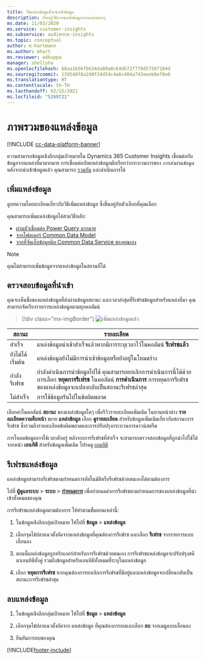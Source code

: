```yaml
---
title: ใช้แหล่งข้อมูลที่จะนำเข้าข้อมูล
description: เรียนรู้วิธีการนำเข้าข้อมูลจากแหล่งต่างๆ
ms.date: 11/03/2020
ms.service: customer-insights
ms.subservice: audience-insights
ms.topic: conceptual
author: m-hartmann
ms.author: mhart
ms.reviewer: adkuppa
manager: shellyha
ms.openlocfilehash: 68aa1b56fb634da80a0c64db72f778d57507104d
ms.sourcegitcommit: 139548f8a2d0f24d54c4a6c404a743eeeb8ef8e0
ms.translationtype: HT
ms.contentlocale: th-TH
ms.lasthandoff: 02/15/2021
ms.locfileid: "5269721"
---
```

# <a name="data-sources-overview"></a>ภาพรวมของแหล่งข้อมูล

[!INCLUDE [cc-data-platform-banner](../includes/cc-data-platform-banner.md)]

ความสามารถข้อมูลเชิงลึกกลุ่มเป้าหมายใน Dynamics 365 Customer Insights เชื่อมต่อกับข้อมูลจากแหล่งที่มามากมาย การเชื่อมต่อกับแหล่งข้อมูลมักเรียกว่ากระบวนการของ *การส่งผ่านข้อมูล* หลังจากนำเข้าข้อมูลแล้ว คุณสามารถ [รวมกัน](data-unification.md) และดำเนินการได้

## <a name="add-a-data-source"></a>เพิ่มแหล่งข้อมูล

ดูบทความโดยละเอียดเกี่ยวกับวิธีเพิ่มแหล่งข้อมูล ซึ่งขึ้นอยู่กับตัวเลือกที่คุณเลือก

คุณสามารถเพิ่มแหล่งข้อมูลได้สามวิธีหลัก:

- [ผ่านตัวเชื่อมต่อ Power Query มากมาย](connect-power-query.md)
- [จากโฟลเดอร์ Common Data Model](connect-common-data-model.md)
- [จากที่จัดเก็บข้อมูลดิบ Common Data Service ของคุณเอง](connect-common-data-service-lake.md)

> [!NOTE]
> คุณไม่สามารถเพิ่มข้อมูลจากแหล่งข้อมูลในสถานที่ได้

## <a name="review-ingested-data"></a>ตรวจสอบข้อมูลที่นำเข้า

คุณจะเห็นชื่อของแหล่งข้อมูลที่ส่งผ่านข้อมูลสถานะ และเวลาล่าสุดที่รีเฟรชข้อมูลสำหรับแหล่งที่มา คุณสามารถจัดเรียงรายการแหล่งข้อมูลตามทุกคอลัมน์

> [!div class="mx-imgBorder"]
> ![เพิ่มแหล่งข้อมูลแล้ว](media/configure-data-datasource-added.png "เพิ่มแหล่งข้อมูลแล้ว")

|สถานะ  |รายละเอียด  |
|---------|---------|
|สำเร็จ   |แหล่งข้อมูลนำเข้าสำเร็จแล้วหากมีการระบุเวลาไว้ในคอลัมน์ **รีเฟรชแล้ว**
|ยังไม่ได้เริ่มต้น   |แหล่งข้อมูลยังไม่มีการนำเข้าข้อมูลหรือยังอยู่ในโหมดร่าง         |
|กำลังรีเฟรช    |กำลังดำเนินการนำข้อมูลไปใช้ คุณสามารถยกเลิกการดำเนินการนี้ได้ด้วยการเลือก **หยุดการรีเฟรช** ในคอลัมน์ **การดำเนินการ** การหยุดการรีเฟรชของแหล่งข้อมูลจะแปลงกลับเป็นสถานะรีเฟรชล่าสุด       |
|ไม่สำเร็จ     |การใช้ข้อมูลรันไปในข้อผิดพลาด         |

เลือกค่าในคอลัมน์ **สถานะ** ของแหล่งข้อมูลใดๆ เพื่อรีวิวรายละเอียดเพิ่มเติม ในบานหน้าต่าง **รายละเอียดความคืบหน้า** ขยาย **แหล่งข้อมูล** เลือก **ดูรายละเอียด** สำหรับข้อมูลเพิ่มเติมเกี่ยวกับสถานะการรีเฟรช ซึ่งรวมถึงรายละเอียดข้อผิดพลาดและการปรับปรุงกระบวนการดาวน์สตรีม

การโหลดข้อมูลอาจใช้เวลาสักครู่ หลังจากการรีเฟรชที่สำเร็จ จะสามารถตรวจสอบข้อมูลที่ถูกนำไปใช้ได้จากหน้า **เอนทิตี** สำหรับข้อมูลเพิ่มเติม โปรดดู [เอนทิตี](entities.md)

## <a name="refresh-a-data-source"></a>รีเฟรชแหล่งข้อมูล

แหล่งข้อมูลสามารถรีเฟรชตามกำหนดการอัตโนมัติหรือรีเฟรชด้วยตนเองได้ตามต้องการ 

ไปที่ **ผู้ดูแลระบบ** > **ระบบ** > [**กำหนดการ**](system.md#schedule-tab) เพื่อกำหนดค่าการรีเฟรชตามกำหนดการของแหล่งข้อมูลที่นำเข้าทั้งหมดของคุณ

การรีเฟรชแหล่งข้อมูลตามต้องการ ให้ทำตามขั้นตอนเหล่านี้:

1. ในข้อมูลเชิงลึกกลุ่มเป้าหมาย ให้ไปที่ **ข้อมูล** > **แหล่งข้อมูล**

2. เลือกจุดไข่ปลาแนวตั้งถัดจากแหล่งข้อมูลที่คุณต้องการรีเฟรช และเลือก **รีเฟรช** จากรายการแบบเลื่อนลง

3. ตอนนี้แหล่งข้อมูลถูกทริกเกอร์สำหรับการรีเฟรชด้วยตนเอง การรีเฟรชแหล่งข้อมูลจะปรับปรุงสคีมาเอนทิตีทั้งคู่ รวมถึงข้อมูลสำหรับเอนทิตีทั้งหมดที่ระบุในแหล่งข้อมูล

4. เลือก **หยุดการรีเฟรช** หากคุณต้องการยกเลิกการรีเฟรชที่มีอยู่และแหล่งข้อมูลจะเปลี่ยนกลับเป็นสถานะการรีเฟรชล่าสุด

## <a name="delete-a-data-source"></a>ลบแหล่งข้อมูล

1. ในข้อมูลเชิงลึกกลุ่มเป้าหมาย ให้ไปที่ **ข้อมูล** > **แหล่งข้อมูล**

2. เลือกจุดไข่ปลาแนวตั้งถัดจาก แหล่งข้อมูล ที่คุณต้องการลบและเลือก **ลบ** จากเมนูแบบเลื่อนลง

3. ยืนยันการลบของคุณ


[!INCLUDE[footer-include](../includes/footer-banner.md)]